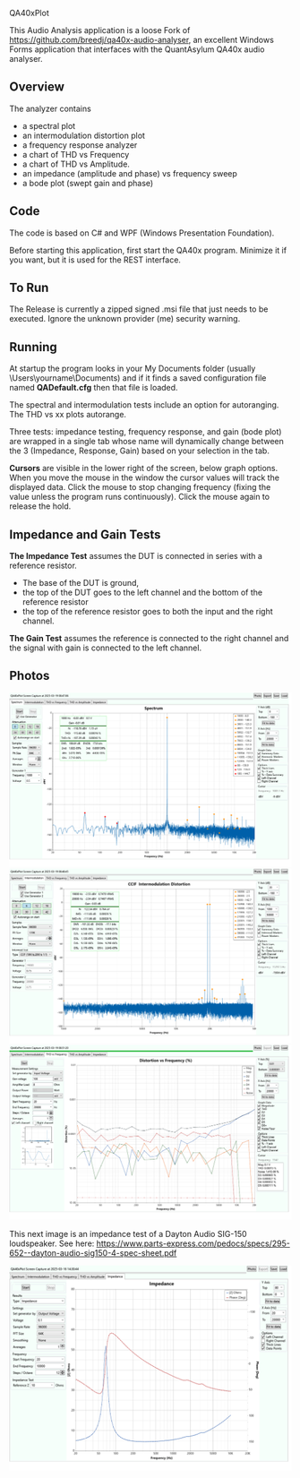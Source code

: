 QA40xPlot

This Audio Analysis application is a loose Fork of https://github.com/breedj/qa40x-audio-analyser, an excellent Windows Forms application
that interfaces with the QuantAsylum QA40x audio analyser.

## Overview

The analyzer contains 

- a spectral plot
- an intermodulation distortion plot
- a frequency response analyzer
- a chart of THD vs Frequency 
- a chart of THD vs Amplitude.
- an impedance (amplitude and phase) vs frequency sweep
- a bode plot (swept gain and phase)

## Code
The code is based on C# and WPF (Windows Presentation Foundation).

Before starting this application, first start the QA40x program. Minimize it if you want, but it is used for the
REST interface. 

## To Run

The Release is currently a zipped signed .msi file that just needs to be executed. Ignore the unknown provider (me) security warning.

## Running

At startup the program looks in your My Documents folder (usually \Users\yourname\Documents) and if it finds 
a saved configuration file named **QADefault.cfg** then that file is loaded.

The spectral and intermodulation tests include an option for autoranging. The THD vs xx plots autorange.

Three tests: impedance testing, frequency response, and gain (bode plot) are wrapped in a single tab whose name
will dynamically change between the 3 (Impedance, Response, Gain) based on your selection in the tab.

**Cursors** are visible in the lower right of the screen, below graph options. When you move the mouse in the window
the cursor values will track the displayed data. Click the mouse to stop changing frequency (fixing the value unless the program runs
continuously). Click the mouse again to release the hold.

## Impedance and Gain Tests
**The Impedance Test** assumes the DUT is connected in series with a reference resistor. 

* The base of the DUT is ground, 
* the top of the DUT goes to the left channel and the bottom of the reference resistor
* the top of the reference resistor goes to both the input and the right channel.

**The Gain Test** assumes the reference is connected to the right channel and the signal with gain is connected to the left channel.

## Photos
![spectrum](QA40xPlot/Images/SpectralPlot.png)
![imd](QA40xPlot/Images/CCIFImdPlot.png)
![thd vs freq](QA40xPlot/Images/ThdVsFreq.png)

This next image is an impedance test of a Dayton Audio SIG-150 loudspeaker. 
See here: https://www.parts-express.com/pedocs/specs/295-652--dayton-audio-sig150-4-spec-sheet.pdf

![impedance](QA40xPlot/Images/ImpedancePlot.png)

